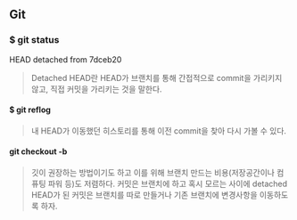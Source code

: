 ## Git 

### $ git status
HEAD detached from 7dceb20

> Detached HEAD란 HEAD가 브랜치를 통해 간접적으로 commit을 가리키지 않고, 직접 커밋을 가리키는 것을 말한다.

#### $ git reflog

> 내 HEAD가 이동했던 히스토리를 통해 이전 commit을 찾아 다시 가볼 수 있다.

#### git checkout -b <new branch name>

> 깃이 권장하는 방법이기도 하고 이를 위해 브랜치 만드는 비용(저장공간이나 컴퓨팅 파워 등)도 저렴하다. 커밋은 브랜치에 하고 혹시 모르는 사이에 detached HEAD가 된 커밋은 브랜치를 따로 만들거나 기존 브랜치에 변경사항을 이동하도록 하자.

